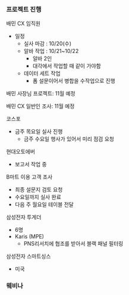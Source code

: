 ### 프로젝트 진행
배민 CX 임직원
- 일정
	- 실사 마감 : 10/20(수) 
	- 알바 작업 : 10/21~10/22
		- 알바 2인
		- 대각에서 작업할 때 같이 가야함
	- 데이터 세트 작업
		- 폼 설문이어서 병합을 수작업으로 진행

배민 사장님 프로젝트: 11월 예정

배민 CX 일반인 조사: 11월 예정

코스포
- 금주 목요일 실사 진행
	- 금주 수요일 행사가 있어서 미리 점검 요청

현대오토에버
- 보고서 작업 중

B마트 이용 고객 조사
- 최종 설문지 검토 요청
- 수요일까지 실사 완료
- 다음 주 월요일 테이블 전달

삼성전자 투게더
- 6명
- Karis (MPE)
	- PNS리서치에 협조를 받아서 블랙 패널 필터링

삼성전자 스마트싱스
- 미국






### 웨비나


